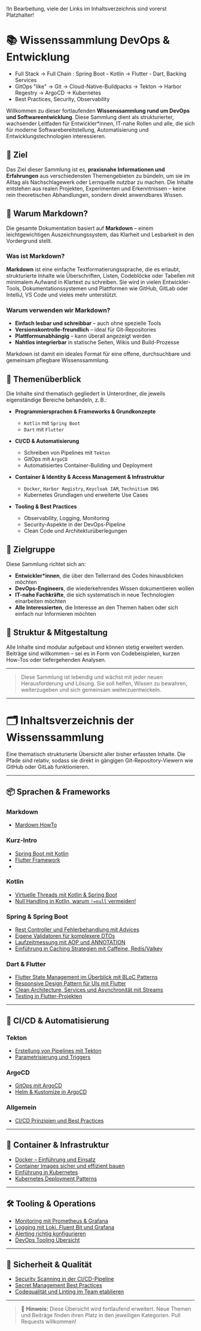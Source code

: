 !In Bearbeitung, viele der Links im Inhaltsverzeichnis sind vorerst Platzhalter!


# 📚 Wissenssammlung DevOps & Entwicklung 
- Full Stack -> Full Chain : Spring Boot - Kotlin -> Flutter - Dart, Backing Services
- GitOps "like" -> Git -> Cloud-Native-Buildpacks -> Tekton -> Harbor Regestry -> ArgoCD -> Kubernetes
- Best Practices, Security, Observability

Willkommen zu dieser fortlaufenden **Wissenssammlung rund um DevOps und Softwareentwicklung**. Diese Sammlung dient als strukturierter, wachsender Leitfaden für Entwickler*innen, IT-nahe Rollen und alle, die sich für moderne Softwarebereitstellung, Automatisierung und Entwicklungstechnologien interessieren.

## 🎯 Ziel

Das Ziel dieser Sammlung ist es, **praxisnahe Informationen und Erfahrungen** aus verschiedensten Themengebieten zu bündeln, um sie im Alltag als Nachschlagewerk oder Lernquelle nutzbar zu machen. Die Inhalte entstehen aus realen Projekten, Experimenten und Erkenntnissen – keine rein theoretischen Abhandlungen, sondern direkt anwendbares Wissen.

## 📄 Warum Markdown?

Die gesamte Dokumentation basiert auf **Markdown** – einem leichtgewichtigen Auszeichnungssystem, das Klarheit und Lesbarkeit in den Vordergrund stellt.

### Was ist Markdown?

**Markdown** ist eine einfache Textformatierungssprache, die es erlaubt, strukturierte Inhalte wie Überschriften, 
Listen, Codeblöcke oder Tabellen mit minimalem Aufwand in Klartext zu schreiben. Sie wird in vielen Entwickler-Tools,
Dokumentationssystemen und Plattformen wie GitHub, GitLab oder IntelliJ, VS Code und vieles mehr unterstützt.

### Warum verwenden wir Markdown?

- **Einfach lesbar und schreibbar** – auch ohne spezielle Tools
- **Versionskontrolle-freundlich** – ideal für Git-Repositories
- **Plattformunabhängig** – kann überall angezeigt werden
- **Nahtlos integrierbar** in statische Seiten, Wikis und Build-Prozesse

Markdown ist damit ein ideales Format für eine offene, durchsuchbare und gemeinsam pflegbare Wissenssammlung.


## 🧭 Themenüberblick

Die Inhalte sind thematisch gegliedert in Unterordner, die jeweils eigenständige Bereiche behandeln, z. B.:

- **Programmiersprachen & Frameworks & Grundkonzepte**
    - `Kotlin` mit `Spring Boot`
    - `Dart` mit `Flutter`

- **CI/CD & Automatisierung**
    - Schreiben von Pipelines mit `Tekton`
    - GitOps mit `ArgoCD`
    - Automatisiertes Container-Building und Deployment

- **Container & Identity & Access Management & Infrastruktur**
    - `Docker`, `Harbor Registry`, `Keycloak IAM`, `Technitium DNS`
    - Kubernetes Grundlagen und erweiterte Use Cases

- **Tooling & Best Practices**
    - Observability, Logging, Monitoring
    - Security-Aspekte in der DevOps-Pipeline
    - Clean Code und Architekturüberlegungen

## 👥 Zielgruppe

Diese Sammlung richtet sich an:

- **Entwickler*innen**, die über den Tellerrand des Codes hinausblicken möchten
- **DevOps-Engineers**, die wiederkehrendes Wissen dokumentieren wollen
- **IT-nahe Fachkräfte**, die sich systematisch in neue Technologien einarbeiten möchten
- **Alle Interessierten**, die Interesse an den Themen haben oder sich einfach nur Informieren möchten

## 🧱 Struktur & Mitgestaltung

Alle Inhalte sind modular aufgebaut und können stetig erweitert werden. Beiträge sind willkommen – sei es in Form von Codebeispielen, kurzen How-Tos oder tiefergehenden Analysen.

---

> Diese Sammlung ist lebendig und wächst mit jeder neuen Herausforderung und Lösung. Sie soll helfen, Wissen zu bewahren, weiterzugeben und sich gemeinsam weiterzuentwickeln.


---

# 🗂️ Inhaltsverzeichnis der Wissenssammlung

Eine thematisch strukturierte Übersicht aller bisher erfassten Inhalte. Die Pfade sind relativ, sodass sie direkt in gängigen Git-Repository-Viewern wie GitHub oder GitLab funktionieren.

---

## 📦 Sprachen & Frameworks

### Markdown
- [Mardown HowTo](markdown/MARKDOWN_HOWTO.md)

### Kurz-Intro 
- [Spring Boot mit Kotlin](spring_kotlin/SPRINGBOOT_KOTLIN_INTRO.md)
- [Flutter Framework](flutter_dart/FLUTTER_DART_INTRO.md)
- 
### Kotlin
- [Virtuelle Threads mit Kotlin & Spring Boot](spring_kotlin/VIRTUAL_THREADS.md)
- [Null Handling in Kotlin, warum `!=null` vermeiden!](spring_kotlin/NULLHANDLING_KOTLIN.md)

### Spring & Spring Boot
- [Rest Controller und Fehlerbehandlung mit Advices](spring_kotlin/CONTROLLER_ADVICE.md)
- [Eigene Validatoren für komplexere DTOs](spring_kotlin/CUSTOM_VALIDATORS.md)
- [Laufzeitmessung mit AOP und ANNOTATION](spring_kotlin/SPRING_AOP_CUSTOM_ANNOTATION.md)
- [Einführung in Caching Strategien mit Caffeine, Redis/Valkey](spring_kotlin/CACHING_INTRO.md)

### Dart & Flutter
- [Flutter State Management im Überblick mit BLoC Patterns](flutter_dart/STATEMANAGEMENT_BLOC.md)
- [Responsive Design Pattern für UIs mit Flutter](flutter_dart/RESPONSIVE_DESIGN.md)
- [Clean Architecture, Services und Asynchronität mit Streams](flutter_dart/CLEAN_ARCHITECTURE.md)
- [Testing in Flutter-Projekten](flutter_dart/TESTING.md)

---

## 🔁 CI/CD & Automatisierung

### Tekton
- [Erstellung von Pipelines mit Tekton](tekton/PIPELINES.md)
- [Parametrisierung und Triggers](tekton/TRIGGERS.md)

### ArgoCD
- [GitOps mit ArgoCD](argocd/GITOPS_WORKFLOW.md)
- [Helm & Kustomize in ArgoCD](argocd/HELM_KUSTOMIZE.md)

### Allgemein
- [CI/CD Prinzipien und Best Practices](cicd/BEST_PRACTICES.md)

---

## 🐳 Container & Infrastruktur

- [Docker – Einführung und Einsatz](container/DOCKER_INTRO.md)
- [Container Images sicher und effizient bauen](container/SECURE_BUILDS.md)
- [Einführung in Kubernetes](infrastructure/KUBERNETES_BASICS.md)
- [Kubernetes Deployment Patterns](infrastructure/K8S_PATTERNS.md)

---

## 🛠️ Tooling & Operations

- [Monitoring mit Prometheus & Grafana](tooling/MONITORING_PROMETHEUS.md)
- [Logging mit Loki, Fluent Bit und Grafana](tooling/LOGGING_STACK.md)
- [Alerting richtig konfigurieren](tooling/ALERTING.md)
- [DevOps Tooling Übersicht](tooling/TOOLS_OVERVIEW.md)

---

## 🔐 Sicherheit & Qualität

- [Security Scanning in der CI/CD-Pipeline](security/SECURITY_SCANS.md)
- [Secret Management Best Practices](security/SECRETS.md)
- [Codequalität und Linting im Team etablieren](quality/CODE_QUALITY.md)

---

> 📌 **Hinweis:** Diese Übersicht wird fortlaufend erweitert. Neue Themen und Beiträge finden ihren Platz in den jeweiligen Kategorien. Pull Requests willkommen!

